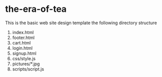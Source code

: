# the-era-of-tea
This is the basic web site design template
the following directory structure
1. index.html
2. footer.html
3. cart.html
4. login.html
5. signup.html
6. css/style.js
7. pictures/*.jpg
8. scripts/script.js
